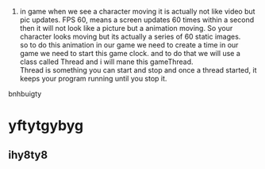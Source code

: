 1. in game when we see a character moving it is actually not like video but pic updates. FPS 60, means a screen updates 60 times within a second then it will not look like a picture but a animation moving. So your character looks moving but its actually a series of 60 static images. 
    <br>so to do this animation in our game we need to create a time in our game we need to start this game clock. and to do that we will use a class called Thread and i will mane this gameThread. 
<br> Thread is something you can start and stop and once a thread started, it keeps your program running until you stop it. 


bnhbuigty
# yftytgybyg
## ihy8ty8